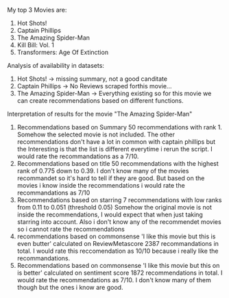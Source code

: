 My top 3 Movies are:
1. Hot Shots!
2. Captain Phillips
5. The Amazing Spider-Man
6. Kill Bill: Vol. 1
7. Transformers: Age Of Extinction

Analysis of availability in datasets:
1. Hot Shots! -> missing summary, not a good canditate
2. Captain Phillips -> No Reviews scraped forthis movie...
3. The Amazing Spider-Man -> Everything existing so for this movie we can create recommendations based on different functions.


Interpretation of results for the movie "The Amazing Spider-Man"

1. Recommendations based on Summary
	50 recommendations with rank 1. Somehow the selected movie is not included. 
	The other recommendations don't have a lot in common with captain phillips but the 
	Interesting is that the list is different everytime i rerun the script.
	I would rate the recommandations as a 7/10.
2. Recommendations based on title
	50 recommendations with the highest rank of 0.775 down to 0.39.
	I don't know many of the movies recommandet so it's hard to tell if they are good. 
	But based on the movies i know inside the recommendations i would rate the recommandations as 7/10
3. Recommendations based on starring
	7 recommendations with low ranks from 0.11 to 0.051 (threshold 0.05)
	Somehow the original movie is not inside the recommendations, I would expect that when just taking starring into account. Also i don't know any of the recommendet movies so i cannot rate the recommendations
4. recommendations based on commonsense 'I like this movie but this is even butter' calculated on 	 ReviewMetascore
	2387 recommandations in total.
	I would rate this reccomendation as 10/10 because i really like the recommandations.
5. Recommendations based on commonsense 'I like this movie but this on is better' calculated on sentiment score
	1872 recommendations in total. I would rate the recommendations as 7/10. I don't know many of them though but the ones i know are good.
